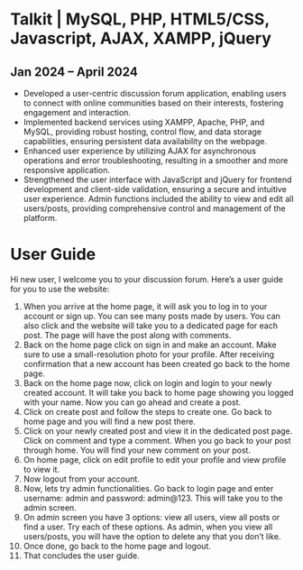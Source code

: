 # Talkit | MySQL, PHP, HTML5/CSS, Javascript, AJAX, XAMPP, jQuery 
## Jan 2024 – April 2024
- Developed a user-centric discussion forum application, enabling users to connect with online communities based on
their interests, fostering engagement and interaction.
- Implemented backend services using XAMPP, Apache, PHP, and MySQL, providing robust hosting, control flow,
and data storage capabilities, ensuring persistent data availability on the webpage.
- Enhanced user experience by utilizing AJAX for asynchronous operations and error troubleshooting, resulting in a
smoother and more responsive application.
- Strengthened the user interface with JavaScript and jQuery for frontend development and client-side validation,
ensuring a secure and intuitive user experience. Admin functions included the ability to view and edit all
users/posts, providing comprehensive control and management of the platform.

# User Guide
Hi new user,
I welcome you to your discussion forum. Here’s a user guide for you to use the website:
1)	When you arrive at the home page, it will ask you to log in to your account or sign up. You can see many posts made by users. You can also click and the website will take you to a dedicated page for each post. The page will have the post along with comments.
2)	Back on the home page click on sign in and make an account. Make sure to use a small-resolution photo for your profile. After receiving confirmation that a new account has been created go back to the home page.
3)	Back on the home page now, click on login and login to your newly created account. It will take you back to home page showing you logged with your name. Now you can go ahead and create a post. 
4)	Click on create post and follow the steps to create one. Go back to home page and you will find a new post there.
5)	Click on your newly created post and view it in the dedicated post page. Click on comment and type a comment. When you go back to your post through home. You will find your new comment on your post. 
6)	On home page, click on edit profile to edit your profile and view profile to view it. 
7)	Now logout from your account. 
8)	 Now, lets try admin functionalities. Go back to login page and enter username: admin and password: admin@123. This will take you to the admin screen. 
9)	On admin screen you have 3 options: view all users, view all posts or find a user. Try each of these options. As admin, when you view all users/posts, you will have the option to delete any that you don’t like.
10)	Once done, go back to the home page and logout. 
11)	That concludes the user guide. 



